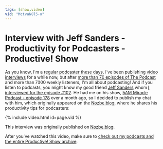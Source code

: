```yaml
---
tags: [show,video]
vid: "MctvaNOl5-o"
---
```


# Interview with Jeff Sanders - Productivity for Podcasters - Productive! Show

As you know, I'm a [regular podcaster these days](https://sliwinski.com/show). I've been publishing [video interviews](https://sliwinski.com/interviews) for a while now, but after [more than 70 episodes of The Podcast](/podcast) and more than 7000 weekly listeners, I'm all about podcasting! And if you listen to podcasts, you might know my good friend [Jeff Sanders](https://sliwinski.com/jeff-sanders) whom [I interviewed for the episode #102](https://sliwinski.com/jeff). He had me on his show, [5AM Miracle Podcast - episode 178](https://www.jeffsanders.com/ten-steps-to-ultimate-productivity-with-michael-sliwinski-podcast-178/) over a month ago, so I decided to publish my chat with him, which originally appeared on the [Nozbe blog][b], where he shares his productivity tips for podcasters:

{% include video.html id=page.vid %}

<!--More-->

This interview was originally published on [Nozbe blog][b].

After you've watched this video, make sure to [check out my podcasts and the entire Productive! Show archive](https://sliwinski.com/show).

[b]: https://nozbe.com/blog/interview-jeff-sanders/
[n]: https://nozbe.com
[h]: https://nozbe.how